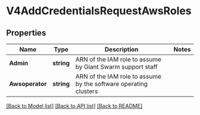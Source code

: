 # V4AddCredentialsRequestAwsRoles

## Properties

Name | Type | Description | Notes
------------ | ------------- | ------------- | -------------
**Admin** | **string** | ARN of the IAM role to assume by Giant Swarm support staff | 
**Awsoperator** | **string** | ARN of the IAM role to assume by the software operating clusters | 

[[Back to Model list]](../README.md#documentation-for-models) [[Back to API list]](../README.md#documentation-for-api-endpoints) [[Back to README]](../README.md)


